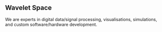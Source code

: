 ## Wavelet Space

We are experts in digital data/signal processing, visualisations, simulations, and custom software/hardware development.
      
